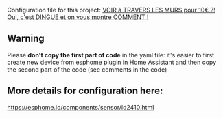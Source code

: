 Configuration file for this project:
[VOIR à TRAVERS LES MURS pour 10€ ?! Oui, c'est DINGUE et on vous montre COMMENT !](https://www.youtube.com/watch?v=DjN9L8Cagnw&list=PLuyMGpc2xoZsA1I3FZja4zWzV-m3GZmfA&index=15&ab_channel=LesFreresPoulain)

## Warning
Please **don't copy the first part of code** in the yaml file: it's easier to first create new device from esphome plugin in Home Assistant and then copy the second part of the code (see comments in the code)

## More details for configuration here:
https://esphome.io/components/sensor/ld2410.html